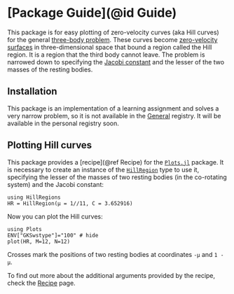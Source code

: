 # [Package Guide](@id Guide)

This package is for easy plotting of zero-velocity curves (aka Hill curves) for the general
[three-body problem](https://en.wikipedia.org/wiki/Three-body_problem). These curves become
[zero-velocity surfaces](https://en.wikipedia.org/wiki/Zero-velocity_surface) in
three-dimensional space that bound a region called the Hill region. It is a region that the
third body cannot leave. The problem is narrowed down to specifying the
[Jacobi constant](https://en.wikipedia.org/wiki/Jacobi_integral) and
the lesser of the two masses of the resting bodies.

## Installation

This package is an implementation of a learning assignment and solves a very narrow problem,
so it is not available in the [General](https://github.com/JuliaRegistries/General)
registry. It will be available in the personal registry soon.

## Plotting Hill curves

This package provides a [recipe](@ref Recipe) for the
[`Plots.jl`](https://github.com/JuliaPlots/Plots.jl) package. It is necessary to create
an instance of the [`HillRegion`](@ref) type to use it, specifying the lesser of the
masses of two resting bodies (in the co-rotating system) and the Jacobi constant:

```@example ex
using HillRegions
HR = HillRegion(μ = 1//11, C = 3.652916)
```

Now you can plot the Hill curves:

```@example ex
using Plots
ENV["GKSwstype"]="100" # hide
plot(HR, M=12, N=12)
```

Crosses mark the positions of two resting bodies at coordinates `-μ` and `1 - μ`.

To find out more about the additional arguments provided by the recipe, check the
[Recipe](@ref) page.
